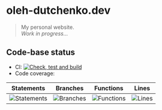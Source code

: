 # oleh-dutchenko.dev

> My personal website.  
> _Work in progress..._

## Code-base status

-   CI: [![Check, test and build](https://github.com/OlehDutchenko/oleh-dutchenko.dev/actions/workflows/ci.yml/badge.svg)](https://github.com/OlehDutchenko/oleh-dutchenko.dev/actions/workflows/ci.yml)
-   Code coverage:

| Statements                                                                         | Branches                                                                       | Functions                                                                        | Lines                                                                    |
| ---------------------------------------------------------------------------------- | ------------------------------------------------------------------------------ | -------------------------------------------------------------------------------- | ------------------------------------------------------------------------ |
| ![Statements](https://img.shields.io/badge/statements-46.79%25-red.svg?style=flat) | ![Branches](https://img.shields.io/badge/branches-37.73%25-red.svg?style=flat) | ![Functions](https://img.shields.io/badge/functions-40.74%25-red.svg?style=flat) | ![Lines](https://img.shields.io/badge/lines-47.73%25-red.svg?style=flat) |
